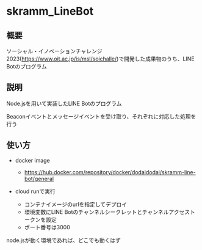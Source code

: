 # skramm_LineBot

## 概要

ソーシャル・イノベーションチャレンジ2023(https://www.oit.ac.jp/is/msl/soichalle/)で開発した成果物のうち、LINE Botのプログラム

## 説明

Node.jsを用いて実装したLINE Botのプログラム

Beaconイベントとメッセージイベントを受け取り、それぞれに対応した処理を行う

## 使い方

- docker image
    - https://hub.docker.com/repository/docker/dodaidodai/skramm-line-bot/general

- cloud runで実行
    - コンテナイメージのurlを指定してデプロイ
    - 環境変数にLINE Botのチャンネルシークレットとチャンネルアクセストークンを設定
    - ポート番号は3000

node.jsが動く環境であれば、どこでも動くはず
